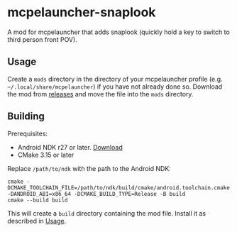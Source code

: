 # mcpelauncher-snaplook

A mod for mcpelauncher that adds snaplook (quickly hold a key to switch to third person front POV).

## Usage

Create a `mods` directory in the directory of your mcpelauncher profile (e.g. `~/.local/share/mcpelauncher`) if you have not already done so.
Download the mod from [releases](https://github.com/GameParrot/mcpelauncher-snaplook/releases) and move the file into the `mods` directory.


## Building

Prerequisites:

- Android NDK r27 or later. [Download](https://developer.android.com/ndk/downloads)
- CMake 3.15 or later

Replace `/path/to/ndk` with the path to the Android NDK:

```
cmake -DCMAKE_TOOLCHAIN_FILE=/path/to/ndk/build/cmake/android.toolchain.cmake -DANDROID_ABI=x86_64 -DCMAKE_BUILD_TYPE=Release -B build
cmake --build build
```

This will create a `build` directory containing the mod file. Install it as described in [Usage](#usage).
